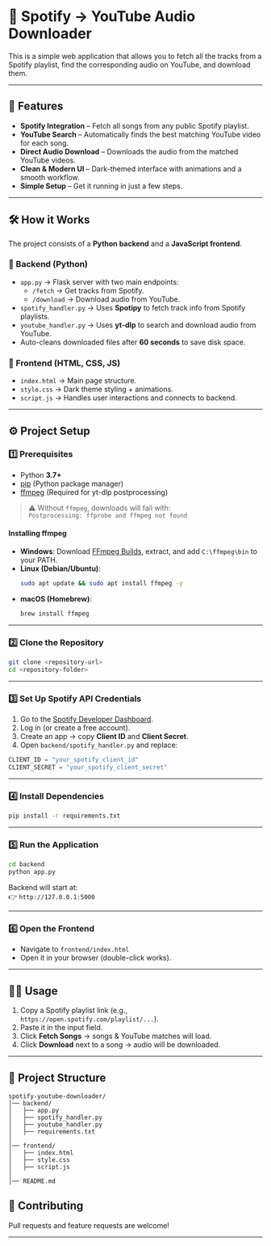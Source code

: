 # 🎵 Spotify → YouTube Audio Downloader

This is a simple web application that allows you to fetch all the tracks from a Spotify playlist, find the corresponding audio on YouTube, and download them.

---

## 🚀 Features

- **Spotify Integration** – Fetch all songs from any public Spotify playlist.  
- **YouTube Search** – Automatically finds the best matching YouTube video for each song.  
- **Direct Audio Download** – Downloads the audio from the matched YouTube videos.  
- **Clean & Modern UI** – Dark-themed interface with animations and a smooth workflow.  
- **Simple Setup** – Get it running in just a few steps.  

---

## 🛠️ How it Works

The project consists of a **Python backend** and a **JavaScript frontend**.

### 🔹 Backend (Python)
- `app.py` → Flask server with two main endpoints:
  - `/fetch` → Get tracks from Spotify.
  - `/download` → Download audio from YouTube.
- `spotify_handler.py` → Uses **Spotipy** to fetch track info from Spotify playlists.
- `youtube_handler.py` → Uses **yt-dlp** to search and download audio from YouTube.
- Auto-cleans downloaded files after **60 seconds** to save disk space.

### 🔹 Frontend (HTML, CSS, JS)
- `index.html` → Main page structure.  
- `style.css` → Dark theme styling + animations.  
- `script.js` → Handles user interactions and connects to backend.  

---

## ⚙️ Project Setup

### 1️⃣ Prerequisites
- Python **3.7+**
- [pip](https://pip.pypa.io/en/stable/installation/) (Python package manager)
- [ffmpeg](https://ffmpeg.org/download.html) (Required for yt-dlp postprocessing)

> ⚠️ Without `ffmpeg`, downloads will fail with:  
> `Postprocessing: ffprobe and ffmpeg not found`

#### Installing ffmpeg
- **Windows**: Download [FFmpeg Builds](https://www.gyan.dev/ffmpeg/builds/), extract, and add `C:\ffmpeg\bin` to your PATH.  
- **Linux (Debian/Ubuntu)**:  
  ```bash
  sudo apt update && sudo apt install ffmpeg -y
  ```
- **macOS (Homebrew)**:  
  ```bash
  brew install ffmpeg
  ```

---

### 2️⃣ Clone the Repository
```bash
git clone <repository-url>
cd <repository-folder>
```

---

### 3️⃣ Set Up Spotify API Credentials
1. Go to the [Spotify Developer Dashboard](https://developer.spotify.com/dashboard/).  
2. Log in (or create a free account).  
3. Create an app → copy **Client ID** and **Client Secret**.  
4. Open `backend/spotify_handler.py` and replace:

```python
CLIENT_ID = "your_spotify_client_id"
CLIENT_SECRET = "your_spotify_client_secret"
```

---

### 4️⃣ Install Dependencies
```bash
pip install -r requirements.txt
```

---

### 5️⃣ Run the Application
```bash
cd backend
python app.py
```
Backend will start at:  
👉 `http://127.0.0.1:5000`

---

### 6️⃣ Open the Frontend
- Navigate to `frontend/index.html`  
- Open it in your browser (double-click works).  

---

## 🧑‍💻 Usage
1. Copy a Spotify playlist link (e.g., `https://open.spotify.com/playlist/...`).  
2. Paste it in the input field.  
3. Click **Fetch Songs** → songs & YouTube matches will load.  
4. Click **Download** next to a song → audio will be downloaded.  

---

## 📂 Project Structure

```
spotify-youtube-downloader/
│── backend/
│   ├── app.py
│   ├── spotify_handler.py
│   ├── youtube_handler.py
│   ├── requirements.txt
│
│── frontend/
│   ├── index.html
│   ├── style.css
│   ├── script.js
│
│── README.md
```


## 🤝 Contributing
Pull requests and feature requests are welcome!  

---
